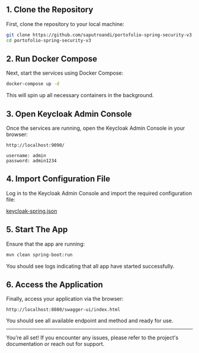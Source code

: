 ## 1. Clone the Repository

First, clone the repository to your local machine:

```bash
git clone https://github.com/saputroandi/portofolio-spring-security-v3
cd portofolio-spring-security-v3
```

## 2. Run Docker Compose

Next, start the services using Docker Compose:

```bash
docker-compose up -d
```

This will spin up all necessary containers in the background.

## 3. Open Keycloak Admin Console

Once the services are running, open the Keycloak Admin Console in your browser:

```
http://localhost:9090/

username: admin
password: admin1234
```

## 4. Import Configuration File

Log in to the Keycloak Admin Console and import the required configuration file:

[keycloak-spring.json](spring-keycloak.json)

## 5. Start The App

Ensure that the app are running:

```bash
mvn clean spring-boot:run
```

You should see logs indicating that all app have started successfully.

## 6. Access the Application

Finally, access your application via the browser:

```
http://localhost:8080/swagger-ui/index.html
```

You should see all available endpoint and method and ready for use.

---

You’re all set! If you encounter any issues, please refer to the project's documentation or reach out for support.
